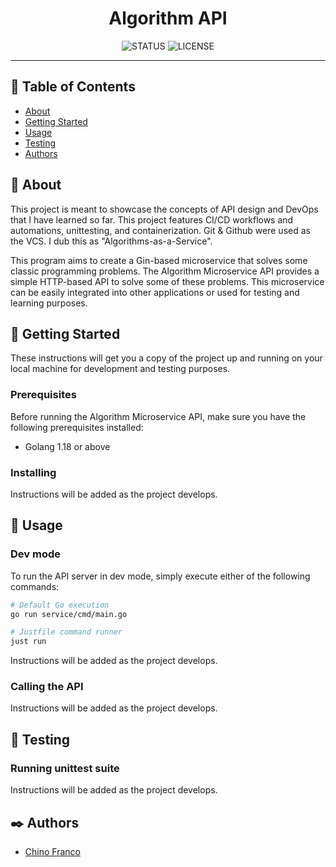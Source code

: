 <h1 align="center">Algorithm API</h1>

<div align="center">

![STATUS](https://img.shields.io/badge/status-active-brightgreen?style=for-the-badge)
![LICENSE](https://img.shields.io/badge/license-MIT-blue?style=for-the-badge)

</div>

---

## 📝 Table of Contents

- [About](#about)
- [Getting Started](#getting_started)
- [Usage](#usage)
- [Testing](#testing)
- [Authors](#authors)

## 🔎 About <a name = "about"></a>

This project is meant to showcase the concepts of API design and DevOps that I have learned so far. This project features CI/CD workflows and automations, unittesting, and containerization. Git & Github were used as the VCS. I dub this as "Algorithms-as-a-Service".

This program aims to create a Gin-based microservice that solves some classic programming problems. The Algorithm Microservice API provides a simple HTTP-based API to solve some of these problems. This microservice can be easily integrated into other applications or used for testing and learning purposes.

## 🏁 Getting Started <a name = "getting_started"></a>

These instructions will get you a copy of the project up and running on your local machine for development and testing purposes.

### Prerequisites

Before running the Algorithm Microservice API, make sure you have the following prerequisites installed:

- Golang 1.18 or above

### Installing

Instructions will be added as the project develops.

## 🚀 Usage <a name = "usage"></a>

### Dev mode

To run the API server in dev mode, simply execute either of the following commands:

```bash
# Default Go execution
go run service/cmd/main.go

# Justfile command runner
just run
```

Instructions will be added as the project develops.

### Calling the API

Instructions will be added as the project develops.

## 🔧 Testing <a name = "testing"></a>

### Running unittest suite

Instructions will be added as the project develops.

## ✒️ Authors <a name = "authors"></a>

- [Chino Franco](https://github.com/jgfranco17)
